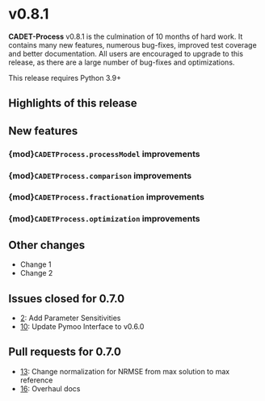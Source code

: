 # v0.8.1

**CADET-Process** v0.8.1 is the culmination of 10 months of hard work.
It contains many new features, numerous bug-fixes, improved test coverage and better
documentation.
All users are encouraged to upgrade to this release, as there are a large number of bug-fixes and optimizations.

This release requires Python 3.9+

## Highlights of this release

## New features

### {mod}`CADETProcess.processModel` improvements

### {mod}`CADETProcess.comparison` improvements

### {mod}`CADETProcess.fractionation` improvements

### {mod}`CADETProcess.optimization` improvements

## Other changes

- Change 1
- Change 2

## Issues closed for 0.7.0

- [2](https://github.com/fau-advanced-separations/CADET-Process/issues/2): Add Parameter Sensitivities
- [10](https://github.com/fau-advanced-separations/CADET-Process/issues/10): Update Pymoo Interface to v0.6.0

## Pull requests for 0.7.0

- [13](https://github.com/fau-advanced-separations/CADET-Process/pull/13): Change normalization for NRMSE from max solution to max reference
- [16](https://github.com/fau-advanced-separations/CADET-Process/pull/16): Overhaul docs
